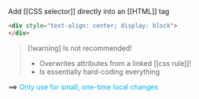 Add [[CSS selector]] directly into an [[HTML]] tag

```html
<div style="text-align: center; display: block">
</div>
```

> [!warning] Is not recommended!
> - Overwrites attributes from a linked [[css rule]]!
> - Is essentially hard-coding everything

==> <span style="font-style: font-style:italic; color:rgb(0, 176, 240)">Only use for small, one-time local changes</span>

